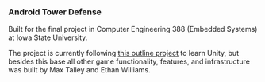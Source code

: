 ### Android Tower Defense
 
Built for the final project in Computer Engineering 388 (Embedded Systems) at Iowa State University.

The project is currently following [this outline project](https://www.raywenderlich.com/269-how-to-create-a-tower-defense-game-in-unity-part-1) to learn Unity, but besides this base all other game functionality, features, and infrastructure was built by Max Talley and Ethan Williams.